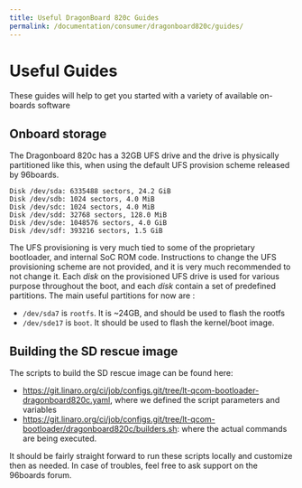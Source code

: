 ```yaml
---
title: Useful DragonBoard 820c Guides
permalink: /documentation/consumer/dragonboard820c/guides/
---
```

# Useful Guides

These guides will help to get you started with a variety of available on-boards software

## Onboard storage

The Dragonboard 820c has a 32GB UFS drive and the drive is physically partitioned like this, when using the default UFS provision scheme released by 96boards.

    Disk /dev/sda: 6335488 sectors, 24.2 GiB
    Disk /dev/sdb: 1024 sectors, 4.0 MiB
    Disk /dev/sdc: 1024 sectors, 4.0 MiB
    Disk /dev/sdd: 32768 sectors, 128.0 MiB
    Disk /dev/sde: 1048576 sectors, 4.0 GiB
    Disk /dev/sdf: 393216 sectors, 1.5 GiB

The UFS provisioning is very much tied to some of the proprietary bootloader, and internal SoC ROM code. Instructions to change the UFS provisioning scheme are not provided, and it is very much recommended to not change it. Each *disk* on the provisioned UFS drive is used for various purpose throughout the boot, and each *disk* contain a set of predefined partitions. The main useful partitions for now are : 

* `/dev/sda7` is `rootfs`. It is ~24GB, and should be used to flash the rootfs
* `/dev/sde17` is `boot`. It should be used to flash the kernel/boot image.

## Building the SD rescue image

The scripts to build the SD rescue image can be found here:

* https://git.linaro.org/ci/job/configs.git/tree/lt-qcom-bootloader-dragonboard820c.yaml, where we defined the script parameters and variables
* https://git.linaro.org/ci/job/configs.git/tree/lt-qcom-bootloader/dragonboard820c/builders.sh: where the actual commands are being executed.

It should be fairly straight forward to run these scripts locally and customize then as needed. In case of troubles, feel free to ask support on the 96boards forum.
